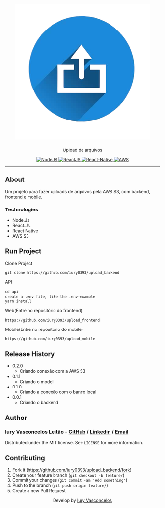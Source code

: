 <h1 align="center"><img src="./.gitdocs/logo.png" alt="Upload" /></h1>
<p align="center">Upload de arquivos</p>
<p align="center">
  <a href="https://nodejs.org/en/">
    <img src="https://img.shields.io/static/v1?label=Node&message=JS&color=blue?style=plastic&logo=Node.js" alt="NodeJS" />
  </a>
  <a href="https://reactjs.org/">
    <img src="https://img.shields.io/static/v1?label=React&message=JS&color=blue?style=plastic&logo=React" alt="ReactJS" />
  </a>
  <a href="https://reactnative.dev/">
    <img src="https://img.shields.io/static/v1?label=React&message=Native&color=blue?style=plastic&logo=React" alt="React-Native" />
  </a>
  <a href="https://aws.amazon.com/pt/console/">
    <img src="https://img.shields.io/static/v1?label=AWS&message=S3&color=orange?style=plastic&logo=Amazon" alt="AWS" />
  </a>
</p>

---

## About

Um projeto para fazer uploads de arquivos pela AWS S3, com backend, frontend e mobile.

### Technologies

<ul>
    <li>Node.Js</li>
    <li>React.Js</li>
    <li>React Native</li>
    <li>AWS S3</li>
</ul>

## Run Project

Clone Project

```git
git clone https://github.com/iury0393/upload_backend
```

API

```ssh
cd api
create a .env file, like the .env-example
yarn install
```

Web(Entre no repositório do frontend)

```ssh
https://github.com/iury0393/upload_frontend
```

Mobile(Entre no repositório do mobile)

```ssh
https://github.com/iury0393/upload_mobile
```
## Release History

- 0.2.0
  - Criando conexão com a AWS S3
- 0.1.1
  - Criando o model
- 0.1.0
  - Criando a conexão com o banco local
- 0.0.1
  - Criando o backend

## Author

### Iury Vasconcelos Leitão - [GitHub](https://github.com/iury0393) / [Linkedin](https://www.linkedin.com/in/iury-vasconcelos-dev/) / [Email](mailto:iury0393@gmail.com)

Distributed under the MIT license. See `LICENSE` for more information.

## Contributing

1. Fork it (<https://github.com/iury0393/upload_backend/fork>)
2. Create your feature branch (`git checkout -b feature/`)
3. Commit your changes (`git commit -am 'Add something'`)
4. Push to the branch (`git push origin feature/`)
5. Create a new Pull Request

<p align="center">Develop by <a href="https://github.com/iury0393">Iury Vasconcelos</a></p>
